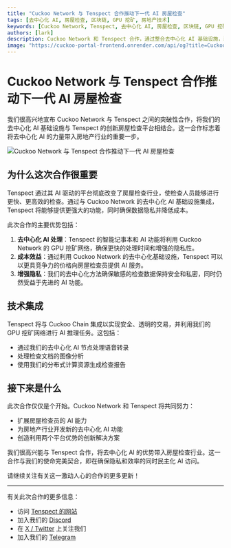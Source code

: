 ```yaml
---
title: "Cuckoo Network 与 Tenspect 合作推动下一代 AI 房屋检查"
tags: [去中心化 AI, 房屋检查, 区块链, GPU 挖矿, 房地产技术]
keywords: [Cuckoo Network, Tenspect, 去中心化 AI, 房屋检查, 区块链, GPU 挖矿, AI 基础设施]
authors: [lark]
description: Cuckoo Network 和 Tenspect 合作，通过整合去中心化 AI 基础设施，利用区块链和 GPU 挖矿技术，提升隐私性并降低成本，彻底变革房屋检查行业。
image: "https://cuckoo-portal-frontend.onrender.com/api/og?title=Cuckoo%20Network%20%E4%B8%8E%20Tenspect%20%E5%90%88%E4%BD%9C%E6%8E%A8%E5%8A%A8%E4%B8%8B%E4%B8%80%E4%BB%A3%20AI%20%E6%88%BF%E5%B1%8B%E6%A3%80%E6%9F%A5"
---
```


# Cuckoo Network 与 Tenspect 合作推动下一代 AI 房屋检查

我们很高兴地宣布 Cuckoo Network 与 Tenspect 之间的突破性合作，将我们的去中心化 AI 基础设施与 Tenspect 的创新房屋检查平台相结合。这一合作标志着将去中心化 AI 的力量带入房地产行业的重要一步。

![Cuckoo Network 与 Tenspect 合作推动下一代 AI 房屋检查](https://cuckoo-portal-frontend.onrender.com/api/og?title=Cuckoo%20Network%20%E4%B8%8E%20Tenspect%20%E5%90%88%E4%BD%9C%E6%8E%A8%E5%8A%A8%E4%B8%8B%E4%B8%80%E4%BB%A3%20AI%20%E6%88%BF%E5%B1%8B%E6%A3%80%E6%9F%A5)

## 为什么这次合作很重要

Tenspect 通过其 AI 驱动的平台彻底改变了房屋检查行业，使检查人员能够进行更快、更高效的检查。通过与 Cuckoo Network 的去中心化 AI 基础设施集成，Tenspect 将能够提供更强大的功能，同时确保数据隐私并降低成本。

此次合作的主要优势包括：

1. **去中心化 AI 处理**：Tenspect 的智能记事本和 AI 功能将利用 Cuckoo Network 的 GPU 挖矿网络，确保更快的处理时间和增强的隐私性。
2. **成本效益**：通过利用 Cuckoo Network 的去中心化基础设施，Tenspect 可以以更具竞争力的价格向房屋检查员提供 AI 服务。
3. **增强隐私**：我们的去中心化方法确保敏感的检查数据保持安全和私密，同时仍然受益于先进的 AI 功能。

## 技术集成

Tenspect 将与 Cuckoo Chain 集成以实现安全、透明的交易，并利用我们的 GPU 挖矿网络进行 AI 推理任务。这包括：

- 通过我们的去中心化 AI 节点处理语音转录
- 处理检查文档的图像分析
- 使用我们的分布式计算资源生成检查报告

## 接下来是什么

此次合作仅仅是个开始。Cuckoo Network 和 Tenspect 将共同努力：

- 扩展房屋检查员的 AI 能力
- 为房地产行业开发新的去中心化 AI 功能
- 创造利用两个平台优势的创新解决方案

我们很高兴能与 Tenspect 合作，将去中心化 AI 的优势带入房屋检查行业。这一合作与我们的使命完美契合，即在确保隐私和效率的同时民主化 AI 访问。

请继续关注有关这一激动人心的合作的更多更新！

------

有关此次合作的更多信息：

- 访问 [Tenspect 的网站](https://tenspect.com)
- 加入我们的 [Discord](https://cuckoo.network/dc)
- 在 [X / Twitter](https://cuckoo.network/x) 上关注我们
- 加入我们的 [Telegram](https://cuckoo.network/tg)
